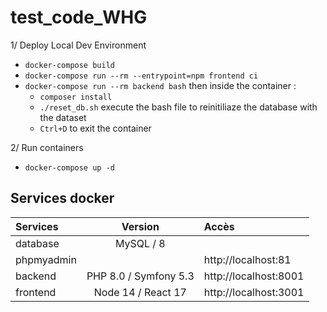# test_code_WHG

1/ Deploy Local Dev Environment
- `docker-compose build`
- `docker-compose run --rm --entrypoint=npm frontend ci`
- `docker-compose run --rm backend bash` then inside the container :
    - `composer install`
    - `./reset_db.sh` execute the bash file to reinitiliaze the database with the dataset
    - `Ctrl+D` to exit the container

2/ Run containers
- `docker-compose up -d` 

## Services docker
| Services        | Version               | Accès                 |
|:----------------|:---------------------:|:----------------------|
| database        | MySQL / 8             |                       |
| phpmyadmin      |                       | http://localhost:81   |
| backend         | PHP 8.0 / Symfony 5.3 | http://localhost:8001 |
| frontend        | Node 14 / React 17    | http://localhost:3001 |
